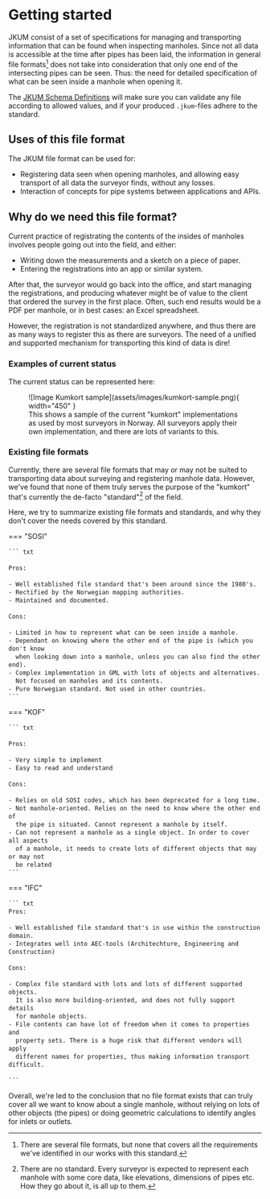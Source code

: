 # Getting started

JKUM consist of a set of specifications for managing and transporting 
information that can be found when inspecting manholes. Since not all data
is accessible at the time after pipes has been laid, the information in
general file formats[^1] does not take into consideration that only one end of
the intersecting pipes can be seen. Thus: the need for detailed specification
of what can be seen inside a manhole when opening it. 

  [^1]:
    There are several file formats, but none that covers all the requirements we've
    identified in our works with this standard.
    
The [JKUM Schema Definitions](file-downloads.md#file-downloads) will make sure you can validate
any file according to allowed values, and if your produced `.jkum`-files adhere to
the standard.

## Uses of this file format
The JKUM file format can be used for:

- Registering data seen when opening manholes, and allowing easy transport of all data
  the surveyor finds, without any losses.
- Interaction of concepts for pipe systems between applications and APIs.

## Why do we need this file format?
Current practice of registrating the contents of the insides of manholes 
involves people going out into the field, and either:

- Writing down the measurements and a sketch on a piece of paper.
- Entering the registrations into an app or similar system.

After that, the surveyor would go back into the office, and start managing the registrations,
and producing whatever might be of value to the client that ordered the survey in the first place.
Often, such end results would be a PDF per manhole, or in best cases: an Excel spreadsheet.

However, the registration is not standardized anywhere, and thus there are as many ways to
register this as there are surveyors. The need of a unified and supported mechanism for transporting
this kind of data is dire!

### Examples of current status
The current status can be represented here:

<figure markdown>
  ![Image Kumkort sample](assets/images/kumkort-sample.png){ width="450" }
  <figcaption>This shows a sample of the current "kumkort" implementations as used
  by most surveyors in Norway. All surveyors apply their own implementation, and
  there are lots of variants to this.</figcaption>
</figure>

### Existing file formats
Currently, there are several file formats that may or may not be suited to
transporting data about surveying and registering manhole data. However, we've
found that none of them truly serves the purpose of the "kumkort" that's currently
the de-facto "standard"[^2] of the field. 

  [^2]:
    There are no standard. Every surveyor is expected to represent each manhole
    with some core data, like elevations, dimensions of pipes etc. How they go about
    it, is all up to them.
 
Here, we try to summarize existing file formats and standards, and why they don't cover
the needs covered by this standard.


=== "SOSI"

    ``` txt

    Pros:
    
    - Well established file standard that's been around since the 1980's. 
    - Rectified by the Norwegian mapping authorities.
    - Maintained and documented.
    
    Cons:
    
    - Limited in how to represent what can be seen inside a manhole.
    - Dependant on knowing where the other end of the pipe is (which you don't know
      when looking down into a manhole, unless you can also find the other end).
    - Complex implementation in GML with lots of objects and alternatives. 
      Not focused on manholes and its contents.
    - Pure Norwegian standard. Not used in other countries.
    ```
    
=== "KOF"

    ``` txt
    
    Pros:
    
    - Very simple to implement
    - Easy to read and understand
    
    Cons:
    
    - Relies on old SOSI codes, which has been deprecated for a long time.
    - Not manhole-oriented. Relies on the need to know where the other end of
      the pipe is situated. Cannot represent a manhole by itself.
    - Can not represent a manhole as a single object. In order to cover all aspects
      of a manhole, it needs to create lots of different objects that may or may not
      be related
    ```
    
=== "IFC"

    ``` txt
    Pros:
    
    - Well established file standard that's in use within the construction domain.
    - Integrates well into AEC-tools (Architechture, Engineering and Construction)
    
    Cons:
    
    - Complex file standard with lots and lots of different supported objects.
      It is also more building-oriented, and does not fully support details 
      for manhole objects.
    - File contents can have lot of freedom when it comes to properties and
      property sets. There is a huge risk that different vendors will apply
      different names for properties, thus making information transport difficult.
    
    ```

Overall, we're led to the conclusion that no file format exists that can truly
cover all we want to know about a single manhole, without relying on lots of
other objects (the pipes) or doing geometric calculations to identify angles for
inlets or outlets.
